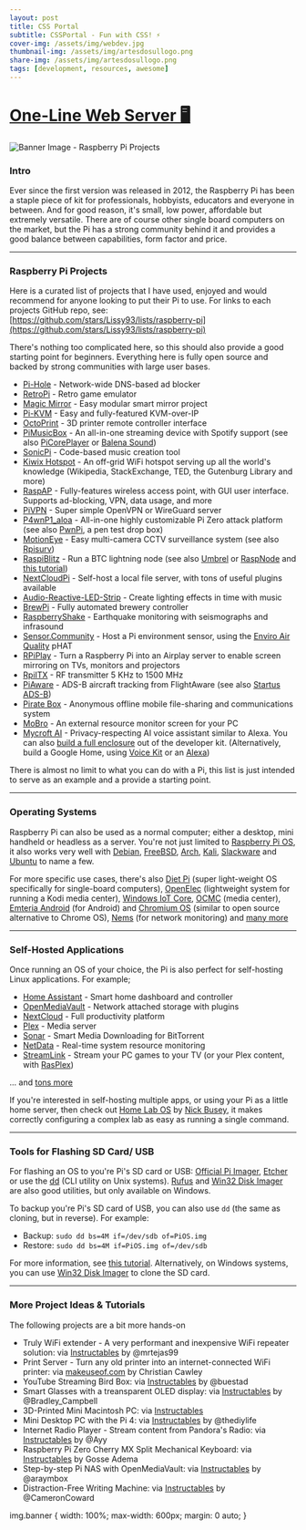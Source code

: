 ```yaml
---
layout: post
title: CSS Portal
subtitle: CSSPortal - Fun with CSS! ⚡
cover-img: /assets/img/webdev.jpg
thumbnail-img: /assets/img/artesdosullogo.png
share-img: /assets/img/artesdosullogo.png
tags: [development, resources, awesome]
---     
```


[One-Line Web Server 🖥️](https://notes.aliciasykes.com/32456/one-line-web-server)
==================================================================================

![Banner Image - Raspberry Pi Projects](https://i.ibb.co/LP1wZtc/Top-Raspberry-Pi-Projects.png "Icons from various Raspberry Pi Projects")

### Intro

Ever since the first version was released in 2012, the Raspberry Pi has been a staple piece of kit for professionals, hobbyists, educators and everyone in between. And for good reason, it's small, low power, affordable but extremely versatile. There are of course other single board computers on the market, but the Pi has a strong community behind it and provides a good balance between capabilities, form factor and price.

* * *

### Raspberry Pi Projects

Here is a curated list of projects that I have used, enjoyed and would recommend for anyone looking to put their Pi to use. For links to each projects GitHub repo, see: [https://github.com/stars/Lissy93/lists/raspberry-pi](https://github.com/stars/Lissy93/lists/raspberry-pi)

There's nothing too complicated here, so this should also provide a good starting point for beginners. Everything here is fully open source and backed by strong communities with large user bases.  
  

*   [Pi-Hole](https://pi-hole.net/) - Network-wide DNS-based ad blocker
*   [RetroPi](https://retropie.org.uk/) - Retro game emulator
*   [Magic Mirror](https://magicmirror.builders/) - Easy modular smart mirror project
*   [Pi-KVM](https://pikvm.org/) - Easy and fully-featured KVM-over-IP
*   [OctoPrint](https://octoprint.org/) - 3D printer remote controller interface
*   [PiMusicBox](https://www.pimusicbox.com/) - An all-in-one streaming device with Spotify support (see also [PiCorePlayer](https://www.picoreplayer.org/) or [Balena Sound](https://sound.balenalabs.io/))
*   [SonicPi](https://sonic-pi.net/) - Code-based music creation tool
*   [Kiwix Hotspot](https://www.kiwix.org/en/downloads/kiwix-hotspot/) - An off-grid WiFi hotspot serving up all the world's knowledge (Wikipedia, StackExchange, TED, the Gutenburg Library and more)
*   [RaspAP](https://raspap.com/) - Fully-features wireless access point, with GUI user interface. Supports ad-blocking, VPN, data usage, and more
*   [PiVPN](https://pivpn.io/) - Super simple OpenVPN or WireGuard server
*   [P4wnP1\_aloa](https://github.com/RoganDawes/P4wnP1_aloa) - All-in-one highly customizable Pi Zero attack platform (see also [PwnPi](http://pwnpi.sourceforge.net/), a pen test drop box)
*   [MotionEye](https://github.com/ccrisan/motioneyeos/wiki) - Easy multi-camera CCTV surveillance system (see also [Rpisurv](https://github.com/SvenVD/rpisurv))
*   [RaspiBlitz](https://github.com/rootzoll/raspiblitz) - Run a BTC lightning node (see also [Umbrel](https://getumbrel.com/) or [RaspNode](https://raspnode.com/diyBitcoin.html) and [this tutorial](https://stadicus.github.io/RaspiBolt/))
*   [NextCloudPi](https://ownyourbits.com/nextcloudpi/) - Self-host a local file server, with tons of useful plugins available
*   [Audio-Reactive-LED-Strip](https://github.com/scottlawsonbc/audio-reactive-led-strip) - Create lighting effects in time with music
*   [BrewPi](https://www.brewpi.com/) - Fully automated brewery controller
*   [RaspberryShake](https://raspberryshake.org/) - Earthquake monitoring with seismographs and infrasound
*   [Sensor.Community](https://sensor.community/en/) - Host a Pi environment sensor, using the [Enviro Air Quality](https://shop.pimoroni.com/products/enviro?variant=31155658457171) pHAT
*   [RPiPlay](https://github.com/FD-/RPiPlay) - Turn a Raspberry Pi into an Airplay server to enable screen mirroring on TVs, monitors and projectors
*   [RpiITX](https://github.com/F5OEO/rpitx) - RF transmitter 5 KHz to 1500 MHz
*   [PiAware](https://uk.flightaware.com/adsb/piaware/) - ADS-B aircraft tracking from FlightAware (see also [Startus ADS-B](http://stratux.me/))
*   [Pirate Box](https://piratebox.cc/raspberry_pi:diy) - Anonymous offline mobile file-sharing and communications system
*   [MoBro](https://www.mod-bros.com/) - An external resource monitor screen for your PC
*   [Mycroft AI](https://mycroft.ai/) - Privacy-respecting AI voice assistant similar to Alexa. You can also [build a full enclosure](https://www.instructables.com/Mycroft-Mark-II-Developer-Kit-Assembly/) out of the developer kit. (Alternatively, build a Google Home, using [Voice Kit](https://aiyprojects.withgoogle.com/voice/) or an [Alexa](https://mytechbuild.com/2021/03/07/build-a-raspberry-pi-amazon-echo-in-7-steps/))

There is almost no limit to what you can do with a Pi, this list is just intended to serve as an example and a provide a starting point.

* * *

### Operating Systems

Raspberry Pi can also be used as a normal computer; either a desktop, mini handheld or headless as a server. You're not just limited to [Raspberry Pi OS](https://www.raspberrypi.org/software/), it also works very well with [Debian](https://www.debian.org/ports/arm/), [FreeBSD](https://wiki.freebsd.org/action/show/arm/Raspberry%20Pi?action=show&redirect=FreeBSD%2Farm%2FRaspberry+Pi), [Arch](https://archlinuxarm.org/), [Kali](https://www.offensive-security.com/kali-linux-arm-images/), [Slackware](https://rpi.fatdog.eu/) and [Ubuntu](https://ubuntu.com/raspberry-pi) to name a few.

For more specific use cases, there's also [Diet Pi](https://dietpi.com/) (super light-weight OS specifically for single-board computers), [OpenElec](https://openelec.tv/) (lightweight system for running a Kodi media center), [Windows IoT Core](https://www.microsoft.com/en-us/software-download/windows10iotcore), [OCMC](https://osmc.tv/) (media center), [Emteria Android](https://emteria.com/) (for Android) and [Chromium OS](https://sourceforge.net/projects/chromnium-os-for-all-sbc/files/Raspberry%20Pi%20Images/) (similar to open source alternative to Chrome OS), [Nems](https://nemslinux.com/download/nagios-for-raspberry-pi-4.php) (for network monitoring) and [many more](https://raspberrypi.stackexchange.com/questions/534/definitive-list-of-operating-systems)

* * *

### Self-Hosted Applications

Once running an OS of your choice, the Pi is also perfect for self-hosting Linux applications. For example;

*   [Home Assistant](https://www.home-assistant.io/getting-started/) - Smart home dashboard and controller
*   [OpenMediaVault](https://www.openmediavault.org/) - Network attached storage with plugins
*   [NextCloud](https://nextcloud.com/) - Full productivity platform
*   [Plex](https://www.plex.tv/) - Media server
*   [Sonar](https://sonarr.tv/) - Smart Media Downloading for BitTorrent
*   [NetData](https://www.netdata.cloud) - Real-time system resource monitoring
*   [StreamLink](https://howchoo.com/pi/how-to-set-up-steam-link-on-raspberry-pi) - Stream your PC games to your TV (or your Plex content, with [RasPlex](http://www.rasplex.com/))

... and [tons more](https://github.com/awesome-selfhosted/awesome-selfhosted)

If you're interested in self-hosting multiple apps, or using your Pi as a little home server, then check out [Home Lab OS](https://homelabos.com/) by [Nick Busey](https://gitlab.com/NickBusey), it makes correctly configuring a complex lab as easy as running a single command.

* * *

### Tools for Flashing SD Card/ USB

For flashing an OS to you're Pi's SD card or USB: [Official Pi Imager](https://www.raspberrypi.org/software/), [Etcher](https://www.balena.io/etcher/) or use the [dd](https://www.computerhope.com/unix/dd.htm) (CLI utility on Unix systems). [Rufus](https://rufus.ie/) and [Win32 Disk Imager](https://sourceforge.net/projects/win32diskimager/) are also good utilities, but only available on Windows.

To backup you're Pi's SD card of USB, you can also use `dd` (the same as cloning, but in reverse). For example:

*   Backup: `sudo dd bs=4M if=/dev/sdb of=PiOS.img`
*   Restore: `sudo dd bs=4M if=PiOS.img of=/dev/sdb`

For more information, see [this tutorial](https://www.cyberpunk.rs/clone-micro-sd-card). Alternatively, on Windows systems, you can use [Win32 Disk Imager](https://sourceforge.net/projects/win32diskimager/) to clone the SD card.

* * *

### More Project Ideas & Tutorials

The following projects are a bit more hands-on

*   Truly WiFi extender - A very performant and inexpensive WiFi repeater solution: via [Instructables](https://www.instructables.com/Truly-WiFi-Extender/) by @mrtejas99
*   Print Server - Turn any old printer into an internet-connected WiFi printer: via [makeuseof.com](https://www.makeuseof.com/tag/make-wireless-printer-raspberry-pi/) by Christian Cawley
*   YouTube Streaming Bird Box: via [Instructables](https://www.instructables.com/YouTube-Streaming-Bird-Box/) by @buestad
*   Smart Glasses with a treansparent OLED display: via [Instructables](https://www.instructables.com/Smart-Glasses-V2/) by @Bradley\_Campbell
*   3D-Printed Mini Macintosh PC: via [Instructables](https://www.instructables.com/Making-a-Tiny-Mac-From-a-Raspberry-Pi-Zero/)
*   Mini Desktop PC with the Pi 4: via [Instructables](https://www.instructables.com/DIY-Raspberry-Pi-Desktop-Case-With-Stats-Display/) by @thediylife
*   Internet Radio Player - Stream content from Pandora's Radio: via [Instructables](https://www.instructables.com/Pandoras-Box-An-Internet-Radio-player-made-with/) by @Ayy
*   Raspberry Pi Zero Cherry MX Split Mechanical Keyboard: via [Instructables](https://www.instructables.com/Cherry-Pi-Split-Mechanical-Keyboard/) by Gosse Adema
*   Step-by-step Pi NAS with OpenMediaVault: via [Instructables](https://www.instructables.com/PiNAS-the-Raspberry-Pi-NAS/) by @araymbox
*   Distraction-Free Writing Machine: via [Instructables](https://www.instructables.com/FeatherQuill-34-Hours-of-Distraction-Free-Writing/) by @CameronCoward

img.banner { width: 100%; max-width: 600px; margin: 0 auto; }
